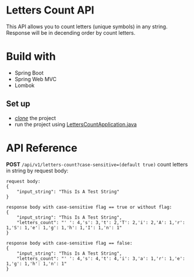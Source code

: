 # Letters Count API
This API allows you to count letters (unique symbols) in any string.
Response will be in decending order by count letters.

# Build with
- Spring Boot
- Spring Web MVC
- Lombok

## Set up 
- [*clone*](https://github.com/HUNT-ER/letters-count-service.git) the project
- run the project using [LettersCountApplication.java](src/main/java/org/boldyrev/letterscount/LettersCountApplication.java)

# API Reference  
**POST** `/api/v1/letters-count?case-sensitive=(default true)`
  count letters in string by request body:
```agsl
request body:
{
    "input_string": "This Is A Test String"
}
```

```agsl
response body with case-sensitive flag == true or without flag:
{
    "input_string": "This Is A Test String",
    "letters_count": "' ': 4,'s': 3,'t': 2,'T': 2,'i': 2,'A': 1,'r': 1,'S': 1,'e': 1,'g': 1,'h': 1,'I': 1,'n': 1"
}
```

```agsl
response body with case-sensitive flag == false:
{
    "input_string": "This Is A Test String",
    "letters_count": "' ': 4,'s': 4,'t': 4,'i': 3,'a': 1,'r': 1,'e': 1,'g': 1,'h': 1,'n': 1"
}
```



